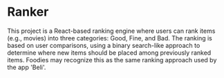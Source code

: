 # Ranker

This project is a React-based ranking engine where users can rank items (e.g., movies) into three categories: Good, Fine, and Bad. The ranking is based on user comparisons, using a binary search-like approach to determine where new items should be placed among previously ranked items. Foodies may recognize this as the same ranking approach used by the app 'Beli'.